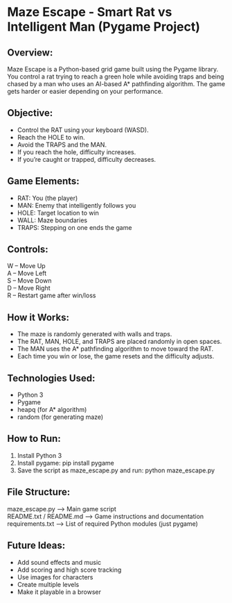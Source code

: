Maze Escape - Smart Rat vs Intelligent Man (Pygame Project)
============================================================

Overview:
---------
Maze Escape is a Python-based grid game built using the Pygame library. You control a rat trying to reach a green hole while avoiding traps and being chased by a man who uses an AI-based A* pathfinding algorithm. The game gets harder or easier depending on your performance.

Objective:
----------
- Control the RAT using your keyboard (WASD).
- Reach the HOLE to win.
- Avoid the TRAPS and the MAN.
- If you reach the hole, difficulty increases.
- If you’re caught or trapped, difficulty decreases.

Game Elements:
--------------
- RAT: You (the player)
- MAN: Enemy that intelligently follows you
- HOLE: Target location to win
- WALL: Maze boundaries
- TRAPS: Stepping on one ends the game

Controls:
---------
W – Move Up  
A – Move Left  
S – Move Down  
D – Move Right  
R – Restart game after win/loss

How it Works:
-------------
- The maze is randomly generated with walls and traps.
- The RAT, MAN, HOLE, and TRAPS are placed randomly in open spaces.
- The MAN uses the A* pathfinding algorithm to move toward the RAT.
- Each time you win or lose, the game resets and the difficulty adjusts.

Technologies Used:
------------------
- Python 3
- Pygame
- heapq (for A* algorithm)
- random (for generating maze)

How to Run:
-----------
1. Install Python 3
2. Install pygame:
   pip install pygame
3. Save the script as maze_escape.py and run:
   python maze_escape.py

File Structure:
---------------
maze_escape.py      --> Main game script  
README.txt / README.md  --> Game instructions and documentation  
requirements.txt    --> List of required Python modules (just pygame)

Future Ideas:
-------------
- Add sound effects and music
- Add scoring and high score tracking
- Use images for characters
- Create multiple levels
- Make it playable in a browser

